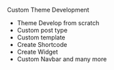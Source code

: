 Custom Theme Development
- Theme Develop from scratch
- Custom post type
- Custom template
- Create Shortcode
- Create Widget
- Custom Navbar
  and many more
